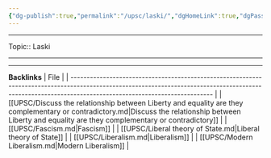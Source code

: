 ```yaml
---
{"dg-publish":true,"permalink":"/upsc/laski/","dgHomeLink":true,"dgPassFrontmatter":false}
---
```


----
Topic:: Laski

----


---
**Backlinks**
| File                                                                                                                                                                                                     |
| -------------------------------------------------------------------------------------------------------------------------------------------------------------------------------------------------------- |
| [[UPSC/Discuss the relationship between Liberty and equality are they complementary or contradictory.md\|Discuss the relationship between Liberty and equality are they complementary or contradictory]] |
| [[UPSC/Fascism.md\|Fascism]]                                                                                                                                                                             |
| [[UPSC/Liberal theory of State.md\|Liberal theory of State]]                                                                                                                                             |
| [[UPSC/Liberalism.md\|Liberalism]]                                                                                                                                                                       |
| [[UPSC/Modern Liberalism.md\|Modern Liberalism]]                                                                                                                                                         |


